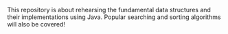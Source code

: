This repository is about rehearsing the fundamental data structures and their implementations using Java.
Popular searching and sorting algorithms will also be covered!
